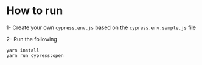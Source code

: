 # How to run

1- Create your own `cypress.env.js` based on the `cypress.env.sample.js` file

2- Run the following

```
yarn install
yarn run cypress:open
```
